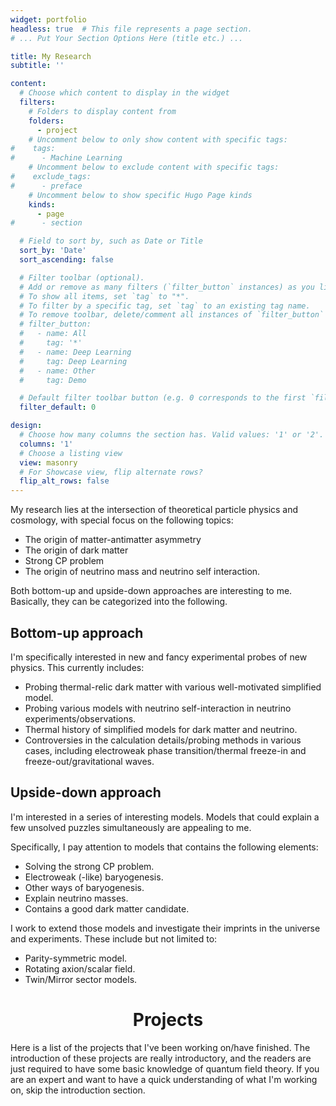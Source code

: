 ```yaml
---
widget: portfolio
headless: true  # This file represents a page section.
# ... Put Your Section Options Here (title etc.) ...

title: My Research
subtitle: ''

content:
  # Choose which content to display in the widget
  filters:
    # Folders to display content from
    folders:
      - project
    # Uncomment below to only show content with specific tags:
#    tags:
#      - Machine Learning
    # Uncomment below to exclude content with specific tags:
#    exclude_tags:
#      - preface    
    # Uncomment below to show specific Hugo Page kinds
    kinds:
      - page
#      - section

  # Field to sort by, such as Date or Title
  sort_by: 'Date'
  sort_ascending: false

  # Filter toolbar (optional).
  # Add or remove as many filters (`filter_button` instances) as you like.
  # To show all items, set `tag` to "*".
  # To filter by a specific tag, set `tag` to an existing tag name.
  # To remove toolbar, delete/comment all instances of `filter_button` below.
  # filter_button:
  #   - name: All
  #     tag: '*'
  #   - name: Deep Learning
  #     tag: Deep Learning
  #   - name: Other
  #     tag: Demo

  # Default filter toolbar button (e.g. 0 corresponds to the first `filter_button` instance above)
  filter_default: 0

design:
  # Choose how many columns the section has. Valid values: '1' or '2'.
  columns: '1'
  # Choose a listing view
  view: masonry
  # For Showcase view, flip alternate rows?
  flip_alt_rows: false
---
```


My research lies at the intersection of theoretical particle physics and cosmology, with special focus on the following topics:
- The origin of matter-antimatter asymmetry
- The origin of dark matter
- Strong CP problem
- The origin of neutrino mass and neutrino self interaction.

Both bottom-up and upside-down approaches are interesting to me. Basically, they can be categorized into the following.

## Bottom-up approach

I'm specifically interested in new and fancy experimental probes of new physics. This currently includes:
- Probing thermal-relic dark matter with various well-motivated simplified model.
- Probing various models with neutrino self-interaction in neutrino experiments/observations.
- Thermal history of simplified models for dark matter and neutrino.
- Controversies in the calculation details/probing methods in various cases, including electroweak phase transition/thermal freeze-in and freeze-out/gravitational waves.

## Upside-down approach

I'm interested in a series of interesting models. Models that could explain a few unsolved puzzles simultaneously are appealing to me.

Specifically, I pay attention to models that contains the following elements:
- Solving the strong CP problem.
- Electroweak (-like) baryogenesis.
- Other ways of baryogenesis.
- Explain neutrino masses.
- Contains a good dark matter candidate.


I work to extend those models and investigate their imprints in the universe and experiments. These include but not limited to:
- Parity-symmetric model.
- Rotating axion/scalar field.
- Twin/Mirror sector models.


<h1 align=center>Projects</h1>


Here is a list of the projects that I've been working on/have finished. The introduction of these projects are really introductory, and the readers are just required to have some basic knowledge of quantum field theory.
If you are an expert and want to have a quick understanding of what I'm working on, skip the introduction section.

<br>
</br>